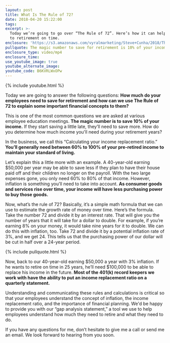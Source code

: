 ```yaml
---
layout: post
title: What Is The Rule of 72?
date: 2018-04-20 15:22:00
tags:
excerpt: >-
  Today we’re going to go over “The Rule of 72”. Here’s how it can help you get
  to retirement on time.
enclosure: 'https://s3.amazonaws.com/vyralmarketing/Steve+Cunha/2018/The+Rule+Of+72.mp4'
pullquote: The magic number to save for retirement is 10% of your income.
enclosure_type: video/mp4
enclosure_time:
use_youtube_image: true
youtube_alternate_image:
youtube_code: B6KVRLWxOPw
---
```


{% include youtube.html %}

Today we are going to answer the following questions: **How much do your employees need to save for retirement and how can we use The Rule of 72 to explain some important financial concepts to them?**

This is one of the most common questions we are asked at various employee education meetings. **The magic number is to save 10% of your income.** If they start saving a little late, they’ll need to save more. How do you determine how much income you'll need during your retirement years?

In the business, we call this “Calculating your income replacement ratio.” **You’ll generally need between 60% to 100% of your pre-retired income to maintain your standard of living.**

Let’s explain this a little more with an example. A 40-year-old earning $50,000 per year may be able to save less if they plan to have their house paid off and their children no longer on the payroll. With the two large expenses gone, you only need 60% to 80% of that income. However, inflation is something you’ll need to take into account. **As consumer goods and services rise over time, your income will have less purchasing power to buy those goods.**

Now, what’s the rule of 72? Basically, it’s a simple math formula that we can use to estimate the growth rate of money over time. Here’s the formula. Take the number 72 and divide it by an interest rate. That will give you the number of years that it will take for a dollar to double. For example, if you’re earning 8% on your money, it would take nine years for it to double. We can do this with inflation, too. Take 72 and divide it by a potential inflation rate of 3%, and we get 24. This tells us that the purchasing power of our dollar will be cut in half over a 24-year period.

{% include pullquote.html %}

Now, back to our 40-year-old earning $50,000 a year with 3% inflation. If he wants to retire on time in 25 years, he’ll need $100,000 to be able to replace his income in the future. **Most of the 401(k) record keepers we work with have the ability to put an income replacement ratio on a quarterly statement.**

Understanding and communicating these rules and calculations is critical so that your employees understand the concept of inflation, the income replacement ratio, and the importance of financial planning. We'd be happy to provide you with our “gap analysis statement,” a tool we use to help employees understand how much they need to retire and what they need to do.

If you have any questions for me, don’t hesitate to give me a call or send me an email. We look forward to hearing from you soon.